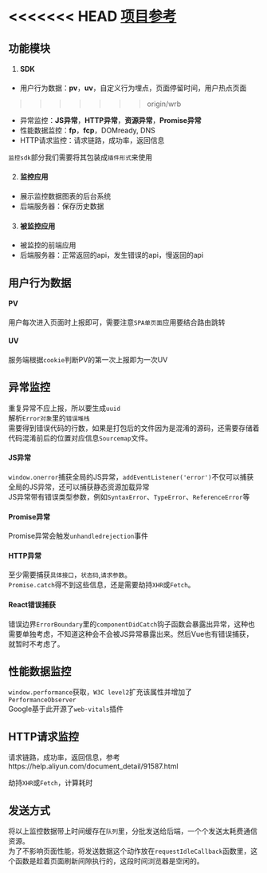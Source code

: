 <<<<<<< HEAD
[项目参考](https://github.com/M-cheng-web/web-tracing)
=======
## 功能模块

1. #### SDK

- 用户行为数据：**pv**，**uv**，自定义行为埋点，页面停留时间，用户热点页面
>>>>>>> origin/wrb
- 异常监控：**JS异常**，**HTTP异常**，**资源异常**，**Promise异常**
- 性能数据监控：**fp**，**fcp**，DOMready, DNS
- HTTP请求监控：请求链路，成功率，返回信息

`监控sdk`部分我们需要将其包装成`插件形式`来使用

2. #### 监控应用

- 展示监控数据图表的后台系统
- 后端服务器：保存历史数据

3. #### 被监控应用

- 被监控的前端应用
- 后端服务器：正常返回的api，发生错误的api，慢返回的api

## 用户行为数据
#### PV
用户每次进入页面时上报即可，需要注意`SPA单页面`应用要结合路由跳转
#### UV
服务端根据`cookie`判断PV的第一次上报即为一次UV
## 异常监控
重复异常不应上报，所以要生成`uuid`  
解析`Error对象`里的`错误堆栈`  
需要得到错误代码的行数，如果是打包后的文件因为是混淆的源码，还需要存储着代码混淆前后的位置对应信息`Sourcemap`文件。  
#### JS异常
`window.onerror`捕获全局的JS异常，`addEventListener('error')`不仅可以捕获全局的JS异常，还可以捕获静态资源加载异常  
JS异常带有错误类型参数，例如`SyntaxError`、`TypeError`、`ReferenceError`等  
#### Promise异常
Promise异常会触发`unhandledrejection`事件
#### HTTP异常
至少需要捕获`具体接口`，`状态码`,`请求参数`。  
`Promise.catch`得不到这些信息，还是需要劫持`XHR`或`Fetch`。  
#### React错误捕获
错误边界`ErrorBoundary`里的`componentDidCatch`钩子函数会暴露出异常，这种也需要单独考虑，不知道这种会不会被JS异常暴露出来。然后Vue也有错误捕获，就暂时不考虑了。
## 性能数据监控
`window.performance`获取，`W3C level2`扩充该属性并增加了`PerformanceObserver`  
Google基于此开源了`web-vitals`插件

## HTTP请求监控

请求链路，成功率，返回信息，参考https://help.aliyun.com/document_detail/91587.html

劫持`XHR`或`Fetch`，计算耗时

## 发送方式
将以上监控数据带上时间缓存在`队列`里，分批发送给后端，一个个发送太耗费通信资源。  
为了不影响页面性能，将发送数据这个动作放在`requestIdleCallback`函数里，这个函数是趁着页面刷新间隙执行的，这段时间浏览器是空闲的。
